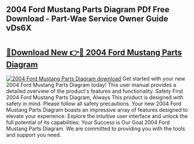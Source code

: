 ## 2004 Ford Mustang Parts Diagram PDf Free Download - Part-Wae Service Owner Guide vDs6X

# <h2><a href="http://dfn7r0o.blite.top/?on=2004+Ford+Mustang+Parts+Diagram">🔗Download New 👉🔴 2004 Ford Mustang Parts Diagram</a></h2>

[![2004 Ford Mustang Parts Diagram download](https://i.imgur.com/lujVjoI.png)](http://dfn7r0o.blite.top/?on=2004+Ford+Mustang+Parts+Diagram)
Get started with your new 2004 Ford Mustang Parts Diagram today! This user manual provides a detailed overview of the product's features and functionality. Safety First 2004 Ford Mustang Parts Diagram, Always This product is designed with safety in mind. Please follow all safety precautions. Your new 2004 Ford Mustang Parts Diagram boasts an impressive array of features designed to elevate your experience. Explore the intuitive user interface and unlock the full potential of its capabilities. Your Success is Our Goal 2004 Ford Mustang Parts Diagram. We are committed to providing you with the tools and support you need.
